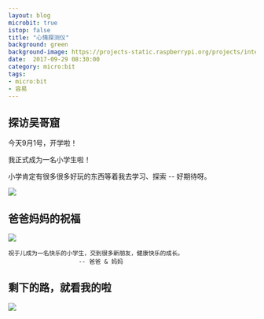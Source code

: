 ```yaml
---
layout: blog
microbit: true
istop: false
title: "心情探测仪"
background: green
background-image: https://projects-static.raspberrypi.org/projects/interactive-badge/bd562f2e3fc14ac2e69899404445a637e1dbd767/en/images/interactive-badge.png
date:  2017-09-29 08:30:00
category: micro:bit
tags:
- micro:bit
- 容易
---
```


## 探访吴哥窟

今天9月1号，开学啦！

我正式成为一名小学生啦！

小学肯定有很多很多好玩的东西等着我去学习、探索 -- 好期待呀。

![](http://xiooix.oss-cn-hangzhou.aliyuncs.com/img/learn_20170901_pic1.jpg)


## 爸爸妈妈的祝福
![](http://xiooix.oss-cn-hangzhou.aliyuncs.com/img/learn_20170910_pic3.jpg)

>
```
祝于儿成为一名快乐的小学生，交到很多新朋友，健康快乐的成长。
 					-- 爸爸 & 妈妈
```

## 剩下的路，就看我的啦

![](http://xiooix.oss-cn-hangzhou.aliyuncs.com/img/learn_20170901_pic2.jpg)

